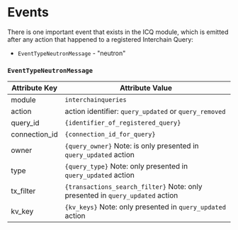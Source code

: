 # Events

There is one important event that exists in the ICQ module, which is emitted after any action that happened to a registered Interchain Query:
* `EventTypeNeutronMessage` - "neutron"

### `EventTypeNeutronMessage`

| Attribute Key | Attribute Value                                                               |
|---------------|-------------------------------------------------------------------------------|
| module        | `interchainqueries`                                                           |
| action        | action identifier: `query_updated` or `query_removed`                         |
| query_id      | `{identifier_of_registered_query}`                                            |
| connection_id | `{connection_id_for_query}`                                                   |
| owner         | `{query_owner}` Note: is only presented in `query_updated` action             |
| type          | `{query_type}` Note: only presented in `query_updated` action                 |
| tx_filter     | `{transactions_search_filter}` Note: only presented in `query_updated` action |
| kv_key        | `{kv_keys}` Note: only presented in `query_updated` action                    |